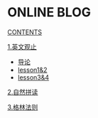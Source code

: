 # ONLINE BLOG

[CONTENTS](navigation.md)

[1.英文观止]()

*   [导论](1/导论.md)
*   [lesson1&amp;2]()
*   [lesson3&amp;4]()

[2.自然拼读]()

[3.格林法则]()